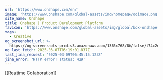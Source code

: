 ```yaml
---
url: 'https://www.onshape.com/en/'
image: 'https://www.onshape.com/global-assets/img/homepage/ogimage.png'
site_name: Onshape
title: Onshape | Product Development Platform
favicon: 'https://www.onshape.com/global-assets/img/global/box-onshape-favicon-321x.png'
tags:
  - Creative
og_screenshot_url: >-
  https://og-screenshots-prod.s3.amazonaws.com/1366x768/80/false/174c2efd3172addd12b053cb82654699cacee5b5d7919f9f36c48b74f2a8f147.jpeg
og_last_fetch: 2025-03-07T05:19:01.837Z
last_jina_request: '2025-03-09T06:45:15.123Z'
jina_error: 'HTTP error! status: 429'
---
```


[[Realtime Collaboration]]

